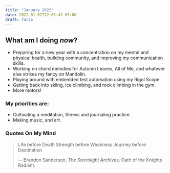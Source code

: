 ```yaml
---
title: "January 2022"
date: 2022-01-02T12:05:42-05:00
draft: false
---
```


## What am I doing _now_?

- Preparing for a new year with a concentration on my mental and physical health, building community, and improving my communication skills.
- Working on chord melodies for Autumn Leaves, All of Me, and whatever else strikes my fancy on Mandolin.
- Playing around with embedded test automation using my Rigol Scope
- Getting back into skiing, ice climbing, and rock climbing in the gym.
- More motors!

### My priorities are:

- Cultivating a meditation, fitness and journaling practice.
- Making music, and art.

### Quotes On My Mind

> Life before Death
> Strength before Weakness
> Journey before Destination
>
> -- Brandon Sanderson, _The Stormlight Archives_, Oath of the Knights Radiant.
